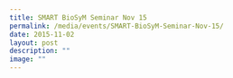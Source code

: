 ```yaml
---
title: SMART BioSyM Seminar Nov 15
permalink: /media/events/SMART-BioSyM-Seminar-Nov-15/
date: 2015-11-02
layout: post
description: ""
image: ""
---
```

